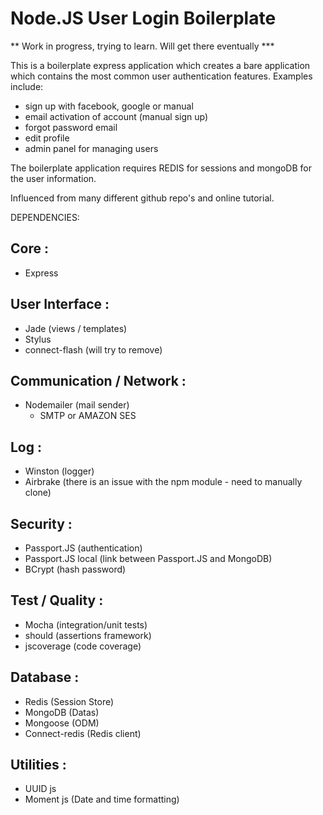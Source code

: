 Node.JS User Login Boilerplate 
==============================

** Work in progress, trying to learn. Will get there eventually ***

This is a boilerplate express application which creates a bare application which contains the most common user authentication features. Examples include:
 - sign up with facebook, google or manual
 - email activation of account (manual sign up)
 - forgot password email
 - edit profile
 - admin panel for managing users

 The boilerplate application requires REDIS for sessions and mongoDB for the user information.

 Influenced from many different github repo's and online tutorial. 

DEPENDENCIES:

Core :
------
- Express

User Interface :
----------------
- Jade (views / templates)
- Stylus
- connect-flash (will try to remove)

Communication / Network :
-------------------------
- Nodemailer (mail sender)
	- SMTP or AMAZON SES

Log :
-----
- Winston (logger)
- Airbrake (there is an issue with the npm module - need to manually clone)

Security :
----------
- Passport.JS (authentication)
- Passport.JS local (link between Passport.JS and MongoDB)
- BCrypt (hash password)

Test / Quality : 
-----------------
- Mocha (integration/unit tests)
- should (assertions framework) 
- jscoverage (code coverage)

Database :
----------
- Redis (Session Store)
- MongoDB (Datas)
- Mongoose (ODM)
- Connect-redis (Redis client)

Utilities :
-----------
- UUID js
- Moment js (Date and time formatting)

